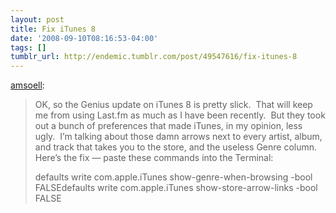 ```yaml
---
layout: post
title: Fix iTunes 8
date: '2008-09-10T08:16:53-04:00'
tags: []
tumblr_url: http://endemic.tumblr.com/post/49547616/fix-itunes-8
---
```

[amsoell](http://amsoell.tumblr.com/post/49495902/fix-itunes-8):

> OK, so the Genius update on iTunes 8 is pretty slick.&nbsp; That will keep me from using Last.fm as much as I have been recently.&nbsp; But they took out a bunch of preferences that made iTunes, in my opinion, less ugly.&nbsp; I’m talking about those damn arrows next to every artist, album, and track that takes you to the store, and the useless Genre column.&nbsp; Here’s the fix — paste these commands into the Terminal:
> 
> defaults write com.apple.iTunes show-genre-when-browsing -bool FALSEdefaults write com.apple.iTunes show-store-arrow-links -bool FALSE
